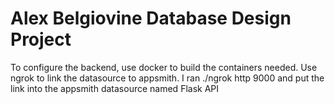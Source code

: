 # Alex Belgiovine Database Design Project

To configure the backend, use docker to build the containers needed. 
Use ngrok to link the datasource to appsmith.
I ran ./ngrok http 9000 and put the link into the appsmith datasource named Flask API





